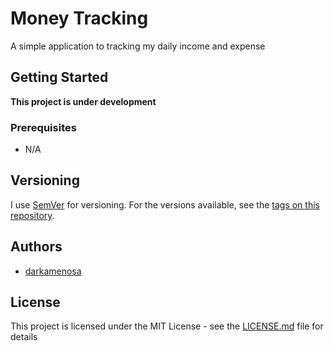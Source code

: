 # Money Tracking

A simple application to tracking my daily income and expense

## Getting Started

**This project is under development**

### Prerequisites

* N/A

## Versioning

I  use [SemVer](http://semver.org/) for versioning. For the versions available, see the [tags on this repository](https://github.com/your/project/tags). 

## Authors

* [darkamenosa](https://github.com/darkamenosa/)

## License

This project is licensed under the MIT License - see the [LICENSE.md](LICENSE.md) file for details

